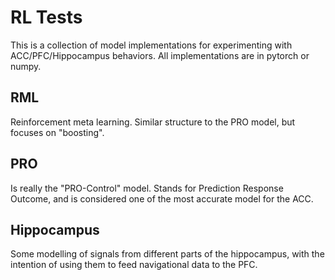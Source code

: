 # RL Tests
This is a collection of model implementations for experimenting with ACC/PFC/Hippocampus behaviors. All implementations are in pytorch or numpy.

## RML
Reinforcement meta learning. Similar structure to the PRO model, but focuses on "boosting".

## PRO
Is really the "PRO-Control" model. Stands for Prediction Response Outcome, and is considered one of the most accurate model for the ACC.

## Hippocampus
Some modelling of signals from different parts of the hippocampus, with the intention of using them to feed navigational data to the PFC.